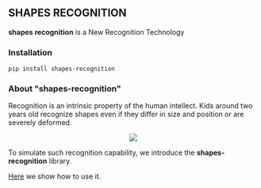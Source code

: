 ## SHAPES RECOGNITION
**shapes recognition** is a New Recognition Technology

### Installation
```
pip install shapes-recognition
```
### About "shapes-recognition"
Recognition is an intrinsic property of the human intellect. Kids around two years old recognize shapes even if they differ in size and position or are severely deformed. 

<p align="center"><img src="https://boriskravtsov.com/pypi/shapes.png"/>

To simulate such recognition capability, we introduce the **shapes-recognition** library.

[Here](https://kravtsov-development.medium.com/amazing-ai-tables-44af52c993a2) 
we show how to use it. 
